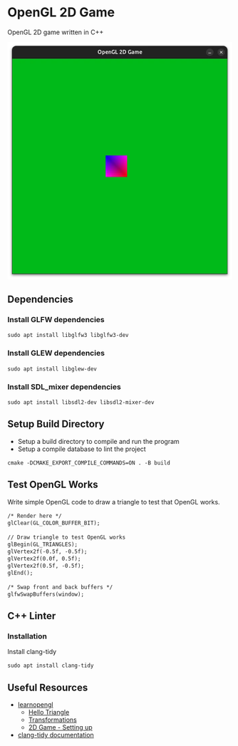 # OpenGL 2D Game
OpenGL 2D game written in C++

![](./screenshots/opengl_2d_game.webp)

## Dependencies

### Install GLFW dependencies
```
sudo apt install libglfw3 libglfw3-dev 
```

### Install GLEW dependencies
```
sudo apt install libglew-dev
```

### Install SDL_mixer dependencies
```
sudo apt install libsdl2-dev libsdl2-mixer-dev
```

## Setup Build Directory
* Setup a build directory to compile and run the program
* Setup a compile database to lint the project

```
cmake -DCMAKE_EXPORT_COMPILE_COMMANDS=ON . -B build
```

## Test OpenGL Works
Write simple OpenGL code to draw a triangle to test that OpenGL works.
```
/* Render here */
glClear(GL_COLOR_BUFFER_BIT);

// Draw triangle to test OpenGL works
glBegin(GL_TRIANGLES);
glVertex2f(-0.5f, -0.5f);
glVertex2f(0.0f, 0.5f);
glVertex2f(0.5f, -0.5f);
glEnd();

/* Swap front and back buffers */
glfwSwapBuffers(window);
```

## C++ Linter
### Installation
Install clang-tidy
```
sudo apt install clang-tidy
```

## Useful Resources
- [learnopengl](https://learnopengl.com/)
  - [Hello Triangle](https://learnopengl.com/Getting-started/Hello-Triangle)
  - [Transformations](https://learnopengl.com/Getting-started/Transformations)
  - [2D Game - Setting up](https://learnopengl.com/In-Practice/2D-Game/Setting-up)
- [clang-tidy documentation](https://clang.llvm.org/extra/clang-tidy/)
